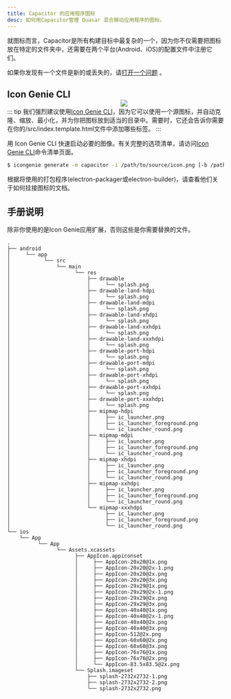 ```yaml
---
title: Capacitor 的应用程序图标
desc: 如何用Capacitor管理 Quasar 混合移动应用程序的图标。
---
```



就图标而言，Capacitor是所有构建目标中最复杂的一个，因为你不仅需要把图标放在特定的文件夹中，还需要在两个平台(Android、iOS)的配置文件中注册它们。

如果你发现有一个文件是新的或丢失的，请[打开一个问题](https://github.com/quasarframework/quasar/issues) 。

<img src="https://cdn.quasar.dev/img/iconfactory.png" style="float:right;max-width:15%;min-width:240px; padding-top:40px" />

## Icon Genie CLI

::: tip
我们强烈建议使用[Icon Genie CLI](/icongenie/introduction)，因为它可以使用一个源图标，并自动克隆、缩放、最小化，并为你把图标放到适当的目录中。需要时，它还会告诉你需要在你的/src/index.template.html文件中添加哪些标签。
:::

用 Icon Genie CLI 快速启动必要的图像。有关完整的选项清单，请访问[Icon Genie CLI](/icongenie/command-list)命令清单页面。

```bash
$ icongenie generate -m capacitor -i /path/to/source/icon.png [-b /path/to/background.png]
```

根据将使用的打包程序(electron-packager或electron-builder)，请查看他们关于如何挂接图标的文档。

## 手册说明

除非你使用的是Icon Genie应用扩展，否则这些是你需要替换的文件。

```
.
├── android
│     └── app
│           └── src
│               └── main
│                     └── res
│                         ├── drawable
│                         │     └── splash.png
│                         ├── drawable-land-hdpi
│                         │     └── splash.png
│                         ├── drawable-land-mdpi
│                         │     └── splash.png
│                         ├── drawable-land-xhdpi
│                         │     └── splash.png
│                         ├── drawable-land-xxhdpi
│                         │     └── splash.png
│                         ├── drawable-land-xxxhdpi
│                         │     └── splash.png
│                         ├── drawable-port-hdpi
│                         │     └── splash.png
│                         ├── drawable-port-mdpi
│                         │     └── splash.png
│                         ├── drawable-port-xhdpi
│                         │     └── splash.png
│                         ├── drawable-port-xxhdpi
│                         │     └── splash.png
│                         ├── drawable-port-xxxhdpi
│                         │     └── splash.png
│                         ├── mipmap-hdpi
│                         │     ├── ic_launcher.png
│                         │     ├── ic_launcher_foreground.png
│                         │     └── ic_launcher_round.png
│                         ├── mipmap-mdpi
│                         │     ├── ic_launcher.png
│                         │     ├── ic_launcher_foreground.png
│                         │     └── ic_launcher_round.png
│                         ├── mipmap-xhdpi
│                         │     ├── ic_launcher.png
│                         │     ├── ic_launcher_foreground.png
│                         │     └── ic_launcher_round.png
│                         ├── mipmap-xxhdpi
│                         │     ├── ic_launcher.png
│                         │     ├── ic_launcher_foreground.png
│                         │     └── ic_launcher_round.png
│                         └── mipmap-xxxhdpi
│                               ├── ic_launcher.png
│                               ├── ic_launcher_foreground.png
│                               └── ic_launcher_round.png
└── ios
    └── App
          └── App
                └── Assets.xcassets
                      ├── AppIcon.appiconset
                      │     ├── AppIcon-20x20@1x.png
                      │     ├── AppIcon-20x20@2x-1.png
                      │     ├── AppIcon-20x20@2x.png
                      │     ├── AppIcon-20x20@3x.png
                      │     ├── AppIcon-29x29@1x.png
                      │     ├── AppIcon-29x29@2x-1.png
                      │     ├── AppIcon-29x29@2x.png
                      │     ├── AppIcon-29x29@3x.png
                      │     ├── AppIcon-40x40@1x.png
                      │     ├── AppIcon-40x40@2x-1.png
                      │     ├── AppIcon-40x40@2x.png
                      │     ├── AppIcon-40x40@3x.png
                      │     ├── AppIcon-512@2x.png
                      │     ├── AppIcon-60x60@2x.png
                      │     ├── AppIcon-60x60@3x.png
                      │     ├── AppIcon-76x76@1x.png
                      │     ├── AppIcon-76x76@2x.png
                      │     └── AppIcon-83.5x83.5@2x.png
                      └── Splash.imageset
                          ├── splash-2732x2732-1.png
                          ├── splash-2732x2732-2.png
                          └── splash-2732x2732.png
```
